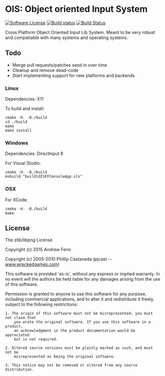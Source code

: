 # OIS: Object oriented Input System

[![Software License](https://img.shields.io/badge/license-zlib%2Flibpng-green.svg)](LICENSE.md)
[![Build status](https://ci.appveyor.com/api/projects/status/grsgdeij6soi88bs?svg=true)](https://ci.appveyor.com/project/andrewfenn/ois)
[![Build Status](https://travis-ci.org/andrewfenn/OIS.svg?branch=master)](https://travis-ci.org/andrewfenn/OIS)

Cross Platform Object Oriented Input Lib System. Meant to be very robust and
compatiable with many systems and operating systems.

## Todo

- Merge pull requests/patches send in over time
- Cleanup and remove dead-code
- Start implementing support for new platforms and backends

### Linux

Dependencies: X11

To build and install:

    cmake -H. -B./build
    cd ./build
    make
    make install

### Windows

Dependencies: DirectInput 8

For Visual Studio:

    cmake -H. -B./build
    msbuild "build\OISFFConsoleApp.sln"

### OSX

For XCode:

    cmake -H. -B./build
    make

## License

The zlib/libpng License

Copyright (c) 2015 Andrew Fenn

Copyright (c) 2005-2010 Phillip Castaneda (pjcast -- www.wreckedgames.com)

This software is provided 'as-is', without any express or implied warranty. In no
event will the authors be held liable for any damages arising from the use of this
software.

Permission is granted to anyone to use this software for any purpose, including
commercial applications, and to alter it and redistribute it freely, subject to the
following restrictions:

    1. The origin of this software must not be misrepresented; you must not claim that
		you wrote the original software. If you use this software in a product,
		an acknowledgment in the product documentation would be appreciated
		but is not required.

    2. Altered source versions must be plainly marked as such, and must not be
		misrepresented as being the original software.

    3. This notice may not be removed or altered from any source distribution.
